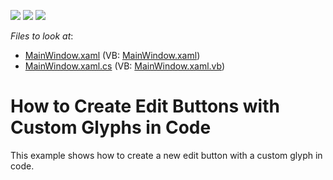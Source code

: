 <!-- default badges list -->
![](https://img.shields.io/endpoint?url=https://codecentral.devexpress.com/api/v1/VersionRange/128644576/22.2.2%2B)
[![](https://img.shields.io/badge/Open_in_DevExpress_Support_Center-FF7200?style=flat-square&logo=DevExpress&logoColor=white)](https://supportcenter.devexpress.com/ticket/details/E3601)
[![](https://img.shields.io/badge/📖_How_to_use_DevExpress_Examples-e9f6fc?style=flat-square)](https://docs.devexpress.com/GeneralInformation/403183)
<!-- default badges end -->
<!-- default file list -->
*Files to look at*:

* [MainWindow.xaml](./CS/DXEditors_HowToCreateButtonEdit/MainWindow.xaml) (VB: [MainWindow.xaml](./VB/DXEditors_HowToCreateButtonEdit/MainWindow.xaml))
* [MainWindow.xaml.cs](./CS/DXEditors_HowToCreateButtonEdit/MainWindow.xaml.cs) (VB: [MainWindow.xaml.vb](./VB/DXEditors_HowToCreateButtonEdit/MainWindow.xaml.vb))
<!-- default file list end -->
# How to Create Edit Buttons with Custom Glyphs in Code


<p>This example shows how to create a new edit button with a custom glyph in code.</p>

<br/>



